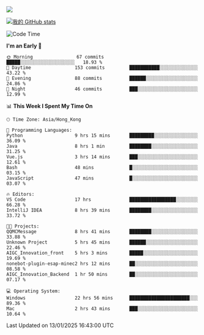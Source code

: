 <img align="center" src="https://readme-typing-svg.demolab.com/?font=Fira+Code&pause=1000&random=true&width=435&lines=%E2%9D%A4+Hello!+%E2%9D%A4;Welcome+to+my+Github+Profile~;I%27m+a+student+from+SCNU+%26+UoA" />

[![我的 GitHub stats](https://github-readme-stats.vercel.app/api?username=AptS-1547&show_icons=true&theme=ambient_gradient)](https://github.com/anuraghazra/github-readme-stats)

<!--START_SECTION:waka-->
![Code Time](http://img.shields.io/badge/Code%20Time-160%20hrs%2057%20mins-blue)

**I'm an Early 🐤** 

```text
🌞 Morning                67 commits          █████░░░░░░░░░░░░░░░░░░░░   18.93 % 
🌆 Daytime                153 commits         ███████████░░░░░░░░░░░░░░   43.22 % 
🌃 Evening                88 commits          ██████░░░░░░░░░░░░░░░░░░░   24.86 % 
🌙 Night                  46 commits          ███░░░░░░░░░░░░░░░░░░░░░░   12.99 % 
```


📊 **This Week I Spent My Time On** 

```text
🕑︎ Time Zone: Asia/Hong_Kong

💬 Programming Languages: 
Python                   9 hrs 15 mins       █████████░░░░░░░░░░░░░░░░   36.09 % 
Java                     8 hrs 1 min         ████████░░░░░░░░░░░░░░░░░   31.25 % 
Vue.js                   3 hrs 14 mins       ███░░░░░░░░░░░░░░░░░░░░░░   12.61 % 
Bash                     48 mins             █░░░░░░░░░░░░░░░░░░░░░░░░   03.15 % 
JavaScript               47 mins             █░░░░░░░░░░░░░░░░░░░░░░░░   03.07 % 

🔥 Editors: 
VS Code                  17 hrs              █████████████████░░░░░░░░   66.28 % 
IntelliJ IDEA            8 hrs 39 mins       ████████░░░░░░░░░░░░░░░░░   33.72 % 

🐱‍💻 Projects: 
QQMCMessage              8 hrs 41 mins       ████████░░░░░░░░░░░░░░░░░   33.88 % 
Unknown Project          5 hrs 45 mins       ██████░░░░░░░░░░░░░░░░░░░   22.46 % 
AIGC_Innovation_front    5 hrs 3 mins        █████░░░░░░░░░░░░░░░░░░░░   19.69 % 
nonebot-plugin-esap-minec2 hrs 12 mins       ██░░░░░░░░░░░░░░░░░░░░░░░   08.58 % 
AIGC_Innovation_Backend  1 hr 50 mins        ██░░░░░░░░░░░░░░░░░░░░░░░   07.17 % 

💻 Operating System: 
Windows                  22 hrs 56 mins      ██████████████████████░░░   89.36 % 
Mac                      2 hrs 43 mins       ███░░░░░░░░░░░░░░░░░░░░░░   10.64 % 
```


 Last Updated on 13/01/2025 16:43:00 UTC
<!--END_SECTION:waka-->